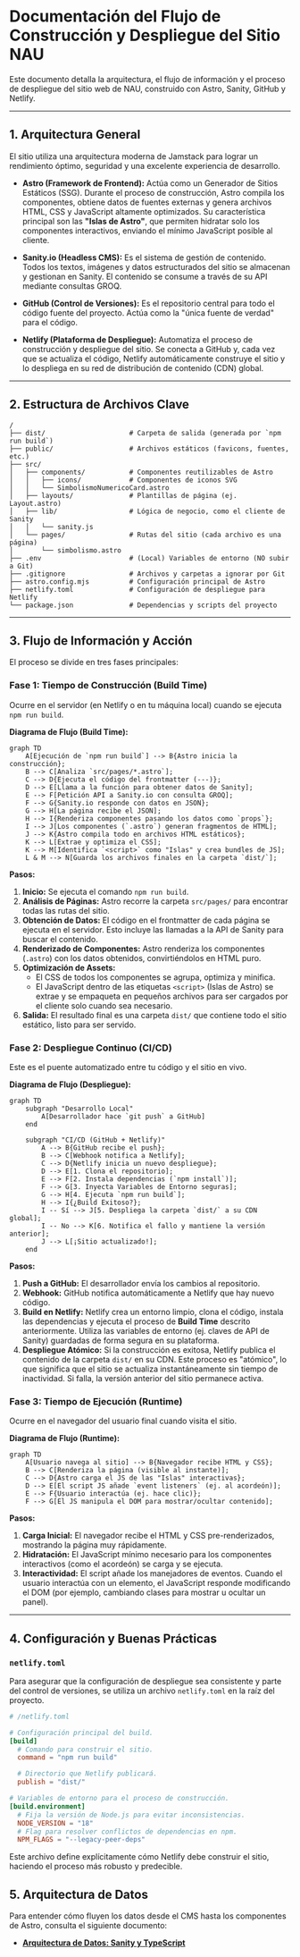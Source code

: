 # Documentación del Flujo de Construcción y Despliegue del Sitio NAU

Este documento detalla la arquitectura, el flujo de información y el proceso de despliegue del sitio web de NAU, construido con Astro, Sanity, GitHub y Netlify.

---

## 1. Arquitectura General

El sitio utiliza una arquitectura moderna de Jamstack para lograr un rendimiento óptimo, seguridad y una excelente experiencia de desarrollo.

-   **Astro (Framework de Frontend):** Actúa como un Generador de Sitios Estáticos (SSG). Durante el proceso de construcción, Astro compila los componentes, obtiene datos de fuentes externas y genera archivos HTML, CSS y JavaScript altamente optimizados. Su característica principal son las **"Islas de Astro"**, que permiten hidratar solo los componentes interactivos, enviando el mínimo JavaScript posible al cliente.

-   **Sanity.io (Headless CMS):** Es el sistema de gestión de contenido. Todos los textos, imágenes y datos estructurados del sitio se almacenan y gestionan en Sanity. El contenido se consume a través de su API mediante consultas GROQ.

-   **GitHub (Control de Versiones):** Es el repositorio central para todo el código fuente del proyecto. Actúa como la "única fuente de verdad" para el código.

-   **Netlify (Plataforma de Despliegue):** Automatiza el proceso de construcción y despliegue del sitio. Se conecta a GitHub y, cada vez que se actualiza el código, Netlify automáticamente construye el sitio y lo despliega en su red de distribución de contenido (CDN) global.

---

## 2. Estructura de Archivos Clave

```
/
├── dist/                     # Carpeta de salida (generada por `npm run build`)
├── public/                   # Archivos estáticos (favicons, fuentes, etc.)
├── src/
│   ├── components/           # Componentes reutilizables de Astro
│   │   ├── icons/            # Componentes de iconos SVG
│   │   └── SimbolismoNumericoCard.astro
│   ├── layouts/              # Plantillas de página (ej. Layout.astro)
│   ├── lib/                  # Lógica de negocio, como el cliente de Sanity
│   │   └── sanity.js
│   └── pages/                # Rutas del sitio (cada archivo es una página)
│       └── simbolismo.astro
├── .env                      # (Local) Variables de entorno (NO subir a Git)
├── .gitignore                # Archivos y carpetas a ignorar por Git
├── astro.config.mjs          # Configuración principal de Astro
├── netlify.toml              # Configuración de despliegue para Netlify
└── package.json              # Dependencias y scripts del proyecto
```

---

## 3. Flujo de Información y Acción

El proceso se divide en tres fases principales:

### Fase 1: Tiempo de Construcción (Build Time)

Ocurre en el servidor (en Netlify o en tu máquina local) cuando se ejecuta `npm run build`.

**Diagrama de Flujo (Build Time):**
```mermaid
graph TD
    A[Ejecución de `npm run build`] --> B{Astro inicia la construcción};
    B --> C[Analiza `src/pages/*.astro`];
    C --> D{Ejecuta el código del frontmatter (---)};
    D --> E[Llama a la función para obtener datos de Sanity];
    E --> F[Petición API a Sanity.io con consulta GROQ];
    F --> G{Sanity.io responde con datos en JSON};
    G --> H[La página recibe el JSON];
    H --> I{Renderiza componentes pasando los datos como `props`};
    I --> J[Los componentes (`.astro`) generan fragmentos de HTML];
    J --> K{Astro compila todo en archivos HTML estáticos};
    K --> L[Extrae y optimiza el CSS];
    K --> M[Identifica `<script>` como "Islas" y crea bundles de JS];
    L & M --> N[Guarda los archivos finales en la carpeta `dist/`];
```

**Pasos:**
1.  **Inicio:** Se ejecuta el comando `npm run build`.
2.  **Análisis de Páginas:** Astro recorre la carpeta `src/pages/` para encontrar todas las rutas del sitio.
3.  **Obtención de Datos:** El código en el frontmatter de cada página se ejecuta en el servidor. Esto incluye las llamadas a la API de Sanity para buscar el contenido.
4.  **Renderizado de Componentes:** Astro renderiza los componentes (`.astro`) con los datos obtenidos, convirtiéndolos en HTML puro.
5.  **Optimización de Assets:**
    -   El CSS de todos los componentes se agrupa, optimiza y minifica.
    -   El JavaScript dentro de las etiquetas `<script>` (Islas de Astro) se extrae y se empaqueta en pequeños archivos para ser cargados por el cliente solo cuando sea necesario.
6.  **Salida:** El resultado final es una carpeta `dist/` que contiene todo el sitio estático, listo para ser servido.

### Fase 2: Despliegue Continuo (CI/CD)

Este es el puente automatizado entre tu código y el sitio en vivo.

**Diagrama de Flujo (Despliegue):**
```mermaid
graph TD
    subgraph "Desarrollo Local"
        A[Desarrollador hace `git push` a GitHub]
    end

    subgraph "CI/CD (GitHub + Netlify)"
        A --> B{GitHub recibe el push};
        B --> C[Webhook notifica a Netlify];
        C --> D{Netlify inicia un nuevo despliegue};
        D --> E[1. Clona el repositorio];
        E --> F[2. Instala dependencias (`npm install`)];
        F --> G[3. Inyecta Variables de Entorno seguras];
        G --> H[4. Ejecuta `npm run build`];
        H --> I{¿Build Exitoso?};
        I -- Sí --> J[5. Despliega la carpeta `dist/` a su CDN global];
        I -- No --> K[6. Notifica el fallo y mantiene la versión anterior];
        J --> L[¡Sitio actualizado!];
    end
```

**Pasos:**
1.  **Push a GitHub:** El desarrollador envía los cambios al repositorio.
2.  **Webhook:** GitHub notifica automáticamente a Netlify que hay nuevo código.
3.  **Build en Netlify:** Netlify crea un entorno limpio, clona el código, instala las dependencias y ejecuta el proceso de **Build Time** descrito anteriormente. Utiliza las variables de entorno (ej. claves de API de Sanity) guardadas de forma segura en su plataforma.
4.  **Despliegue Atómico:** Si la construcción es exitosa, Netlify publica el contenido de la carpeta `dist/` en su CDN. Este proceso es "atómico", lo que significa que el sitio se actualiza instantáneamente sin tiempo de inactividad. Si falla, la versión anterior del sitio permanece activa.

### Fase 3: Tiempo de Ejecución (Runtime)

Ocurre en el navegador del usuario final cuando visita el sitio.

**Diagrama de Flujo (Runtime):**
```mermaid
graph TD
    A[Usuario navega al sitio] --> B{Navegador recibe HTML y CSS};
    B --> C[Renderiza la página (visible al instante)];
    C --> D{Astro carga el JS de las "Islas" interactivas};
    D --> E[El script JS añade `event listeners` (ej. al acordeón)];
    E --> F{Usuario interactúa (ej. hace clic)};
    F --> G[El JS manipula el DOM para mostrar/ocultar contenido];
```

**Pasos:**
1.  **Carga Inicial:** El navegador recibe el HTML y CSS pre-renderizados, mostrando la página muy rápidamente.
2.  **Hidratación:** El JavaScript mínimo necesario para los componentes interactivos (como el acordeón) se carga y se ejecuta.
3.  **Interactividad:** El script añade los manejadores de eventos. Cuando el usuario interactúa con un elemento, el JavaScript responde modificando el DOM (por ejemplo, cambiando clases para mostrar u ocultar un panel).

---

## 4. Configuración y Buenas Prácticas

### `netlify.toml`

Para asegurar que la configuración de despliegue sea consistente y parte del control de versiones, se utiliza un archivo `netlify.toml` en la raíz del proyecto.

```toml
# /netlify.toml

# Configuración principal del build.
[build]
  # Comando para construir el sitio.
  command = "npm run build"

  # Directorio que Netlify publicará.
  publish = "dist/"

# Variables de entorno para el proceso de construcción.
[build.environment]
  # Fija la versión de Node.js para evitar inconsistencias.
  NODE_VERSION = "18"
  # Flag para resolver conflictos de dependencias en npm.
  NPM_FLAGS = "--legacy-peer-deps"
```

Este archivo define explícitamente cómo Netlify debe construir el sitio, haciendo el proceso más robusto y predecible.

## 5. Arquitectura de Datos

Para entender cómo fluyen los datos desde el CMS hasta los componentes de Astro, consulta el siguiente documento:

- **[Arquitectura de Datos: Sanity y TypeScript](./ARQUITECTURA_DATOS.md)**